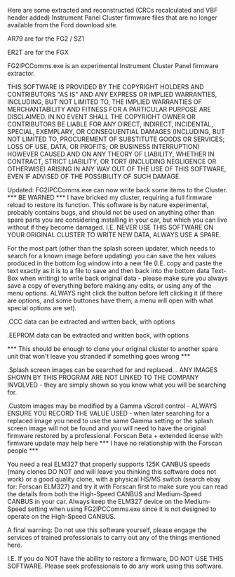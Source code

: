 Here are some extracted and reconstructed (CRCs recalculated and VBF header added) Instrument Panel Cluster firmware files that are no longer available from the Ford download site.

AR79 are for the FG2 / SZ1

ER2T are for the FGX

FG2IPCComms.exe is an experimental Instrument Cluster Panel firmware extractor.

THIS SOFTWARE IS PROVIDED BY THE COPYRIGHT HOLDERS AND CONTRIBUTORS "AS IS" AND ANY EXPRESS OR IMPLIED WARRANTIES, INCLUDING, BUT NOT LIMITED TO, THE IMPLIED WARRANTIES OF MERCHANTABILITY AND FITNESS FOR A PARTICULAR PURPOSE ARE DISCLAIMED. IN NO EVENT SHALL THE COPYRIGHT OWNER OR CONTRIBUTORS BE LIABLE FOR ANY DIRECT, INDIRECT, INCIDENTAL, SPECIAL, EXEMPLARY, OR CONSEQUENTIAL DAMAGES (INCLUDING, BUT NOT LIMITED TO, PROCUREMENT OF SUBSTITUTE GOODS OR SERVICES; LOSS OF USE, DATA, OR PROFITS; OR BUSINESS INTERRUPTION) HOWEVER CAUSED AND ON ANY THEORY OF LIABILITY, WHETHER IN CONTRACT, STRICT LIABILITY, OR TORT (INCLUDING NEGLIGENCE OR OTHERWISE) ARISING IN ANY WAY OUT OF THE USE OF THIS SOFTWARE, EVEN IF ADVISED OF THE POSSIBILITY OF SUCH DAMAGE.

Updated: FG2IPCComms.exe can now write back some items to the Cluster.  *** BE WARNED *** I have bricked my cluster, requiring a full firmware reload to restore its function.  This software is by nature experimental, probably contains bugs, and should not be used on anything other than spare parts you are considering installing in your car, but which you can live without if they become damaged.  I.E. NEVER USE THIS SOFTWARE ON YOUR ORIGINAL CLUSTER TO WRITE NEW DATA, ALWAYS USE A SPARE.

For the most part (other than the splash screen updater, which needs to search for a known image before updating) you can save the hex values produced in the bottom log window into a new file (I.E. copy and paste the text exactly as it is to a file to save and then back into the bottom data Text-Box when writing) to write back original data - please make sure you always save a copy of everything before making any edits, or using any of the menu options.  ALWAYS right click the button before left clicking it (if there are options, and some buttones have them, a menu will open with what special options are set).

.CCC data can be extracted and wrtten back, with options

.EEPROM data can be extracted and written back, with options

*** This should be enough to clone your original cluster to another spare unit that won't leave you stranded if something goes wrong ***

.Splash screen images can be searched for and replaced...  ANY IMAGES SHOWN BY THIS PROGRAM ARE NOT LINKED TO THE COMPANY INVOLVED - they are simply shown so you know what you will be searching for.

.Custom images may be modified by a Gamma vScroll control - ALWAYS ENSURE YOU RECORD THE VALUE USED - when later searching for a replaced image you need to use the same Gamma setting or the splash screen image will not be found and you will need to have the original firmware restored by a professional.  Forscan Beta + extended license with firmware update may help here *** I have no relationship with the Forscan people ***

You need a real ELM327 that properly supports 125K CANBUS speeds (many clones DO NOT and will leave you thinking this software does not work) or a good quality clone, with a physical HS/MS switch (search ebay for: Forscan ELM327) and try it with Forscan first to make sure you can read the details from both the High-Speed CANBUS and Medium-Speed CANBUS in your car.  Always keep the ELM327 device on the Medium-Speed setting when using FG2IPCComms.exe since it is not designed to operate on the High-Speed CANBUS.

A final warning: Do not use this software yourself, please engage the services of trained professionals to carry out any of the things mentioned here.

I.E. If you do NOT have the ability to restore a firmware, DO NOT USE THIS SOFTWARE.  Please seek professionals to do any work using this software.
